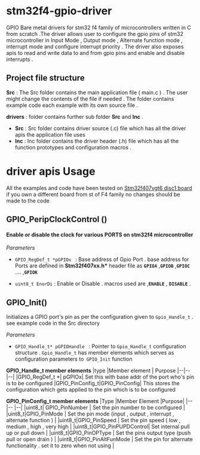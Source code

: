# stm32f4-gpio-driver

GPIO Bare metal drivers for stm32 f4 family of microcontrollers written in C from scratch .The driver allows user to configure the gpio pins of stm32 microcontroller in Input Mode , Output mode , Alternate function mode , interrupt mode and configure interrupt priority . The driver also exposes apis to read and write data to and from gpio pins and enable and disable interrupts .

## Project file structure

**Src** : The Src folder contains the main application file ( main.c ) . The user might change the contents of the file if needed . The folder contains example code each example with its own source file .

**drivers** : folder contains further sub folder **Src** and **Inc** .

- **Src** : Src folder contains driver source (.c) file which has all the driver apis the application file uses
- **Inc** : Inc folder contains the driver header (.h) file which has all the function prototypes and configuration macros .

# driver apis Usage

All the examples and code have been tested on [Stm32f407vgt6 disc1 board](https://www.st.com/en/evaluation-tools/stm32f4discovery.html) if you own a different board from st of F4 family no changes should be made to the code

## GPIO_PeripClockControl ()

#### Enable or disable the clock for various PORTS on stm32f4 microcontroller

_Parameters_

- `GPIO_RegDef_t *pGPIOx ` : Base address of Gpio Port . base address for Ports are defined in **Stm32f407xx.h\*** header file as **`GPIOA`** ,**`GPIOB`** ,**`GPIOC`** .... ,**`GPIOK`**

- `uint8_t EnorDi` : Enable or Disable . macros used are ,**`ENABLE`** , **`DISABLE`** .

## GPIO_Init()

Initializes a GPIO port's pin as per the configuration given to `Gpio_Handle_t` . see example code in the Src directory

_Parameters_

- `GPIO_Handle_t* pGPIOHandle ` : Pointer to `Gpio_Handle_t` configuration structure . `Gpio_Handle_t` has member elements which serves as configuration parameters to` GPIO_Init` function

**GPIO_Handle_t member elements**
|type |Member element | Purpose
|--|--|--|
|GPIO_RegDef_t \*| pGPIOx| Set this with base addr of the port who's pin is to be configured
|GPIO_PinConfig_t|GPIO_PinConfig| This stores the configuration which gets applied to the pin which is to be configured

**GPIO_PinConfig_t member elements**
|Type |Member Element |Purpose|
|-- |-- |--|
|uint8_t| GPIO_PinNumber | Set the pin number to be configured |
|uint8_t|GPIO_PinMode | Set the pin mode (input , output , interrupt , alternate function ) |
|uint8_t|GPIO_PinSpeed | Set the pin speed ( low , medium , high , very high |
|uint8_t|GPIO_PinPUPDControl| Set internal pull up or pull down |
|uint8_t|GPIO_PinOPType | Set the pins output type (push pull or open drain ) |
|uint8_t|GPIO_PinAltFunMode | Set the pin for alternate functionality . set it to zero when not using |
